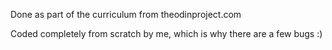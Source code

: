 Done as part of the curriculum from theodinproject.com

Coded completely from scratch by me, which is why there are a few bugs :)
